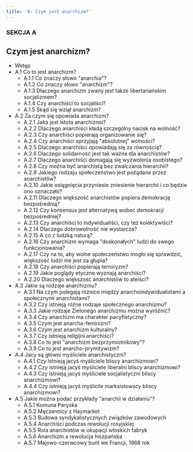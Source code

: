 ```yaml
---
title: 'A: Czym jest anarchizm?'
---
```


### SEKCJA A
## Czym jest anarchizm?

* Wstęp
* A.1 Co to jest anarchizm?  
  * A.1.1 Co znaczy słowo "anarchia"?
  * A.1.2 Co znaczy słowo "anarchizm"?
  * A.1.3 Dlaczego anarchizm zwany jest także libertariańskim socjalizmem?
  * A.1.4 Czy anarchiści to socjaliści?
  * A.1.5 Skąd się wziął anarchizm?
* A.2 Za czym się opowiada anarchizm?
  * A.2.1 Jaka jest istota anarchizmu?
  * A.2.2 Dlaczego anarchiści kładą szczególny nacisk na wolność?
  * A.2.3 Czy anarchiści popierają organizowanie się?
  * A.2.4 Czy anarchiści sprzyjają "absolutnej" wolności?
  * A.2.5 Dlaczego anarchiści opowiadają się za równością?
  * A.2.6 Dlaczego solidarność jest tak ważna dla anarchistów?
  * A.2.7 Dlaczego anarchiści domagają się wyzwolenia osobistego?
  * A.2.8 Czy można być anarchistą bez zwalczania hierarchii?
  * A.2.9 Jakiego rodzaju społeczeństwo jest pożądane przez anarchistów?
  * A.2.10 Jakie osiągnięcia przyniesie zniesienie hierarchii i co będzie ono oznaczało?
  * A.2.11 Dlaczego większość anarchistów popiera demokrację bezpośrednią?
  * A.2.12 Czy konsensus jest alternatywą wobec demokracji bezpośredniej?
  * A.2.13 Czy anarchiści to indywidualiści, czy też kolektywiści?
  * A.2.14 Dlaczego dobrowolność nie wystarcza?
  * A.2.15 A co z ludzką naturą?
  * A.2.16 Czy anarchizm wymaga "doskonałych" ludzi do swego funkcjonowania?
  * A.2.17 Czy na to, aby wolne społeczeństwo mogło się sprawdzić, większość ludzi nie jest za głupia?
  * A.2.18 Czy anarchiści popierają terroryzm?
  * A.2.19 Jakie poglądy etyczne wyznają anarchiści?
  * A.2.20 Dlaczego większość anarchistów to ateiści?
* A.3 Jakie są rodzaje anarchizmu?
  * A.3.1 Na czym polegają różnice między anarchoindywidualistami a społecznymi anarchistami?
  * A.3.2 Czy istnieją różne rodzaje społecznego anarchizmu?
  * A.3.3 Jakie rodzaje Zielonego anarchizmu można wyróżnić?
  * A.3.4 Czy anarchizm ma charakter pacyfistyczny?
  * A.3.5 Czym jest anarcha-feminizm?
  * A.3.6 Czym jest anarchizm kulturalny?
  * A.3.7 Czy istnieją religijni anarchiści?
  * A.3.8 Co to jest "anarchizm bezprzymiotnikowy"?
  * A.3.9 Co to jest anarcho-prymitywizm?
* A.4 Jacy są główni myśliciele anarchistyczni?
  * A.4.1 Czy istnieją jacyś myśliciele bliscy anarchizmowi?
  * A.4.2 Czy istnieją jacyś myśliciele liberalni bliscy anarchizmowi?
  * A.4.3 Czy istnieją jacyś myśliciele socjalistyczni bliscy anarchizmowi?
  * A.4.4 Czy istnieją jacyś myślicile marksistowscy bliscy anarchizmowi?
* A.5 Jakie można podać przykłady "anarchii w działaniu"?
  * A.5.1 Komuna Paryska
  * A.5.2 Męczennicy z Haymarket
  * A.5.3 Budowa syndykalistycznych związków zawodowych
  * A.5.4 Anarchiści podczas rewolucji rosyjskiej
  * A.5.5 Rola anarchistów w okupacji włoskich fabryk
  * A.5.6 Anarchizm a rewolucja hiszpańska
  * A.5.7 Majowo-czerwcowy bunt we Francji, 1968 rok
